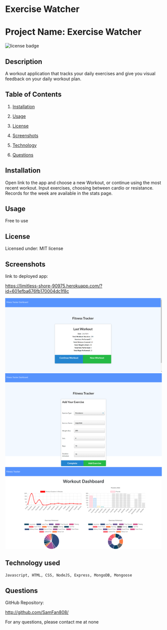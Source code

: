 # Exercise Watcher

# Project Name: Exercise Watcher

![license badge](https://img.shields.io/static/v1?label=license&message=MIT&color=blue)

## Description

A workout application that tracks your daily exercises and give you visual feedback on your daily workout plan.

## Table of Contents

1. [Installation](#installation)

2. [Usage](#usage)

3. [License](#license)

4. [Screenshots](#screenshots)

5. [Technology](#technology)

6. [Questions](#questions)

## Installation

Open link to the app and choose a new Workout, or continue using the most recent workout. Input exercises, choosing between cardio or resistance. Records for the week are available in the stats page.

## Usage

Free to use

## License

Licensed under: MIT license

## Screenshots

link to deployed app:

https://limitless-shore-90975.herokuapp.com/?id=601efba676fb170004dc1f8c

<img src="./public/Images/Screen_01_hw_17.png">


<img src="./public/Images/Screen_02_hw_17.png">


<img src="./public/Images/Screen_03_hw_17.png">


## Technology used

`Javascript, HTML, CSS, NodeJS, Express, MongoDB, Mongoose `

## Questions

GitHub Repository:

http://github.com/SamFan808/

For any questions, please contact me at none
